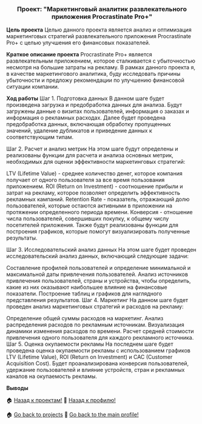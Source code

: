 <h3 align="center">Проект: "Маркетинговый аналитик развлекательного приложения Procrastinate Pro+"</h3>

**Цель проекта**
Целью данного проекта является анализ и оптимизация маркетинговых стратегий развлекательного приложения Procrastinate Pro+ с целью улучшения его финансовых показателей.

**Краткое описание проекта**
Procrastinate Pro+ является развлекательным приложением, которое сталкивается с убыточностью несмотря на большие затраты на рекламу. В рамках данного проекта я, в качестве маркетингового аналитика, буду исследовать причины убыточности и предложу рекомендации по улучшению финансовой ситуации компании.

**Ход работы**
Шаг 1. Подготовка данных
В данном шаге будет произведена загрузка и предобработка данных для анализа. Будут загружены данные о визитах пользователей, информация о заказах и информация о рекламных расходах. Далее будет проведена предобработка данных, включающая обработку пропущенных значений, удаление дубликатов и приведение данных к соответствующим типам.

Шаг 2. Расчет и анализ метрик
На этом шаге будут определены и реализованы функции для расчета и анализа основных метрик, необходимых для оценки эффективности маркетинговых стратегий:

LTV (Lifetime Value) - среднее количество денег, которое компания получает от одного пользователя за все время пользования приложением.
ROI (Return on Investment) - соотношение прибыли и затрат на рекламу, которое позволяет определить эффективность рекламных кампаний.
Retention Rate - показатель, отражающий долю пользователей, которые остаются активными в приложении на протяжении определенного периода времени.
Конверсия - отношение числа пользователей, совершивших покупку, к общему числу посетителей приложения.
Также будут реализованы функции для построения графиков, которые помогут визуализировать полученные результаты.

Шаг 3. Исследовательский анализ данных
На этом шаге будет проведен исследовательский анализ данных, включающий следующие задачи:

Составление профилей пользователей и определение минимальной и максимальной даты привлечения пользователей.
Анализ источников привлечения пользователей, страны и устройства, чтобы определить, какие из них оказывают наибольшее влияние на финансовые показатели.
Построение таблиц и графиков для наглядного представления результатов.
Шаг 4. Маркетинг
На данном шаге будет проведен анализ маркетинговых стратегий и расходов на рекламу:

Определение общей суммы расходов на маркетинг.
Анализ распределения расходов по рекламным источникам.
Визуализация динамики изменения расходов по времени.
Расчет средней стоимости привлечения одного пользователя для каждого рекламного источника.
Шаг 5. Оценка окупаемости рекламы
На последнем шаге будет проведена оценка окупаемости рекламы с использованием графиков LTV (Lifetime Value), ROI (Return on Investment) и CAC (Customer Acquisition Cost). Будет проанализирована конверсия пользователей, удержание пользователей и влияние устройств, стран и рекламных каналов на окупаемость рекламы.

**Выводы**






🏠  <a href="https://github.com/MalykhinViktor/Yandex_praktikum" target="_blank">Назад к проектам!</a>
:office:  <a href="https://github.com/MalykhinViktor" target="_blank">Назад к профилю!</a>

🏠  <a href="https://github.com/MalykhinViktor/Yandex_praktikum" target="_blank">Go back to projects</a>
:office:  <a href="https://github.com/MalykhinViktor" target="_blank"> Go back to the main profile!</a>


